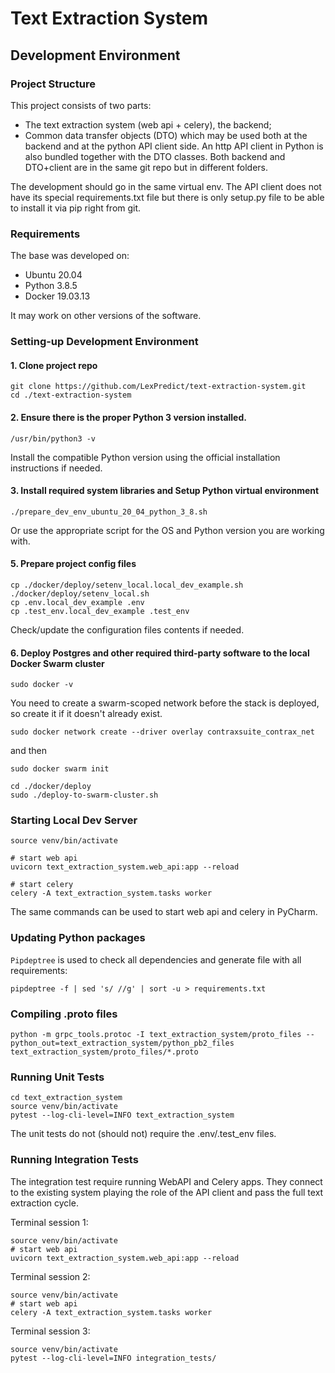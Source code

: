 # Text Extraction System

## Development Environment
### Project Structure

This project consists of two parts:
 - The text extraction system (web api + celery), the backend;
 - Common data transfer objects (DTO) which may be used both at the backend and at the python API client side.
An http API client in Python is also bundled together with the DTO classes.
Both backend and DTO+client are in the same git repo but in different folders.

The development should go in the same virtual env. The API client does not have its special requirements.txt file 
but there is only setup.py file to be able to install it via pip right from git.

### Requirements
The base was developed on:
- Ubuntu 20.04
- Python 3.8.5
- Docker 19.03.13

It may work on other versions of the software.

### Setting-up Development Environment

#### 1. Clone project repo
```
git clone https://github.com/LexPredict/text-extraction-system.git
cd ./text-extraction-system
``` 
#### 2. Ensure there is the proper Python 3 version installed.
```
/usr/bin/python3 -v
```
Install the compatible Python version using the official installation instructions if needed.
#### 3. Install required system libraries and Setup Python virtual environment
```
./prepare_dev_env_ubuntu_20_04_python_3_8.sh
```
Or use the appropriate script for the OS and Python version you are working with. 
#### 5. Prepare project config files
```
cp ./docker/deploy/setenv_local.local_dev_example.sh ./docker/deploy/setenv_local.sh
cp .env.local_dev_example .env
cp .test_env.local_dev_example .test_env
```
Check/update the configuration files contents if needed.
#### 6. Deploy Postgres and other required third-party software to the local Docker Swarm cluster
```
sudo docker -v
```
You need to create a swarm-scoped network before the stack is deployed, so create it if it doesn't already exist.
```
sudo docker network create --driver overlay contraxsuite_contrax_net
```
and then
```
sudo docker swarm init

cd ./docker/deploy
sudo ./deploy-to-swarm-cluster.sh
``` 

### Starting Local Dev Server
```
source venv/bin/activate

# start web api
uvicorn text_extraction_system.web_api:app --reload

# start celery
celery -A text_extraction_system.tasks worker
```
The same commands can be used to start web api and celery in PyCharm.

### Updating Python packages
`Pipdeptree` is used to check all dependencies and generate file with all requirements:
```
pipdeptree -f | sed 's/ //g' | sort -u > requirements.txt
```

### Compiling .proto files
```shell
python -m grpc_tools.protoc -I text_extraction_system/proto_files --python_out=text_extraction_system/python_pb2_files text_extraction_system/proto_files/*.proto
```

### Running Unit Tests
```
cd text_extraction_system
source venv/bin/activate
pytest --log-cli-level=INFO text_extraction_system
```
The unit tests do not (should not) require the .env/.test_env files.

### Running Integration Tests
The integration test require running WebAPI and Celery apps.
They connect to the existing system playing the role of the API client and pass the full text extraction cycle.

Terminal session 1:
```
source venv/bin/activate
# start web api
uvicorn text_extraction_system.web_api:app --reload
```
Terminal session 2:
```
source venv/bin/activate
# start web api
celery -A text_extraction_system.tasks worker
```
Terminal session 3:
```
source venv/bin/activate
pytest --log-cli-level=INFO integration_tests/
```
